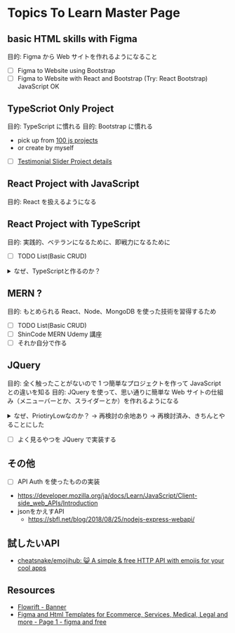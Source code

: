 # Topics To Learn Master Page

## basic HTML skills with Figma

目的: Figma から Web サイトを作れるようになること

- [ ] Figma to Website using Bootstrap
- [ ] Figma to Website with React and Bootstrap (Try: React Bootstrap) JavaScript OK

## TypeScriot Only Project

目的: TypeScript に慣れる
目的: Bootstrap に慣れる

- pick up from [100 js projects](https://www.100jsprojects.com/projects)
- or create by myself
- [ ] [Testimonial Slider Project details](https://www.100jsprojects.com/project/testimonial-slider)

## React Project with JavaScript

目的: React を扱えるようになる

## React Project with TypeScript

目的: 実践的、ベテランになるために、即戦力になるために

- [ ] TODO List(Basic CRUD)

<details>
<summary>なぜ、TypeScriptと作るのか？</summary>

- JavaScript でもよくないか？基本的なやり方を学ぶのであれば
- TypeScript と React を使うのはなぜか？
- TypeScript で市場価値をあげるため？本当にそうなのか？
  - TypeScript はよく書かれている、ベテラン勢としてはいつか必要になる
  - 即戦力になるには必要
  </details>

## MERN ?

目的: もとめられる React、Node、MongoDB を使った技術を習得するため

- [ ] TODO List(Basic CRUD)
- [ ] ShinCode MERN Udemy 講座
- [ ] それか自分で作る

## JQuery

目的: 全く触ったことがないので 1 つ簡単なプロジェクトを作って JavaScript との違いを知る
目的: JQuery を使って、思い通りに簡単な Web サイトの仕組み（メニューバーとか、スライダーとか）を作れるようになる

<details>

<summary>なぜ、PriotiryLowなのか？ -> 再検討の余地あり -> 再検討済み、きちんとやることにした</summary>

- なんとなく、ドキュメント見れば使えるようになりそうな気がするから
- ナビゲーションやメニューのアニメーションは JQuery
- 大規模アプリは React だから
- でも、そうなると、ベーシックなサイトの動きは JQuery を使って実装できたほうがいい、では習得できるようになったほうがいいかも
</details>

- [ ] よく見るやつを JQuery で実装する

## その他

- [ ] API Auth を使ったものの実装
- https://developer.mozilla.org/ja/docs/Learn/JavaScript/Client-side_web_APIs/Introduction
- jsonをかえすAPI
  - https://sbfl.net/blog/2018/08/25/nodejs-express-webapi/

## 試したいAPI

- [cheatsnake/emojihub: 😺 A simple & free HTTP API with emojis for your cool apps](https://github.com/cheatsnake/emojihub)

## Resources
- [Flowrift - Banner](https://flowrift.com/c/banner)
- [Figma and Html Templates for Ecommerce, Services, Medical, Legal and more - Page 1 - figma and free](https://www.captain-design.com/templates/page/1?type=figma&license=free)
